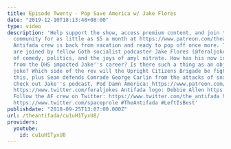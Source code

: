 ```yaml
---
title: Episode Twenty - Pop Save America w/ Jake Flores
date: "2019-12-10T18:13:48+08:00"
type: video
description: 'Help support the show, access premium content, and join the Antifada
  community for as little as $5 a month at https://www.patreon.com/theantifada The
  Antifada crew is back from vacation and ready to pop off once more. This week, we
  are joined by fellow Goth socialist podcaster Jake Flores (@feraljokes) for a discussion
  of comedy, politics, and the joys of amyl nitrate. How has his now infamous visit
  from the DHS impacted Jake''s career? Is there such a thing as an objectively problematic
  joke? Which side of the rev will the Upright Citizens Brigade be fighting on? All
  this, plus Sean defends Comrade George Carlin from the attacks of snarky millennials.
  Check out Jake''s podcast, Pod Damn America: https://www.patreon.com/poddamnamerica
  https://www.twitter.com/feraljokes Antifada logo: Debbie Allen https://www.twitter.com/CVLTPARTY
  Follow the AF crew on Twitter: https://www.twitter.com/the_antifada https://www.twitter.com/jamie_elizabeth
  https://www.twitter.com/spaceprole #TheAntifada #LeftIsBest'
publishdate: "2018-09-25T13:07:00.000Z"
url: /theantifada/cu1uH1TyxU8/
providers:
  youtube:
    id: cu1uH1TyxU8
---
```

